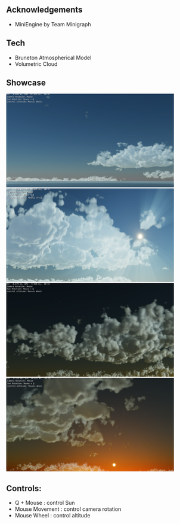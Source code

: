 ## Acknowledgements
* MiniEngine by Team Minigraph

## Tech
* Bruneton Atmospherical Model
* Volumetric Cloud

## Showcase
<img src="https://github.com/konai123/AtmosphereRender/blob/main/Screenshots/sc1.png?raw=true" width="450" height="250"/>
<img src="https://github.com/konai123/AtmosphereRender/blob/main/Screenshots/sc2.png?raw=true" width="450" height="250"/>
<img src="https://github.com/konai123/AtmosphereRender/blob/main/Screenshots/sc3.png?raw=true" width="450" height="250"/>
<img src="https://github.com/konai123/AtmosphereRender/blob/main/Screenshots/sc4.png?raw=true" width="450" height="250"/>

## Controls:
* Q + Mouse : control Sun
* Mouse Movement : control camera rotation
* Mouse Wheel : control altitude
